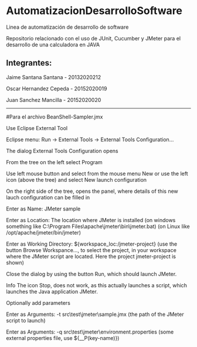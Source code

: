 # AutomatizacionDesarrolloSoftware
Linea de automatización de desarrollo de software

Repositorio relacionado con el uso de JUnit, Cucumber y JMeter para el desarrollo de una calculadora en JAVA

## Integrantes:
Jaime Santana Santana - 20132020212


Oscar Hernandez Cepeda - 20152020019


Juan Sanchez Mancilla - 20152020020


-----------------------------------------------------------------------------------------------------

#Para el archivo BeanShell-Sampler.jmx


Use Eclipse External Tool


Eclipse menu: Run -> External Tools -> External Tools Configuration...


The dialog External Tools Configuration opens


From the tree on the left select Program


Use left mouse button and select from the mouse menu New or use the left icon (above the tree) and select New launch configuration


On the right side of the tree, opens the panel, where details of this new lauch configuration can be filled in


Enter as Name: JMeter sample


Enter as Location: The location where JMeter is installed (on windows something like C:\Program Files\apache\jmeter\bin\jmeter.bat) (on Linux like /opt/apache/jmeter/bin/jmeter)


Enter as Working Directory: ${workspace_loc:/jmeter-project} (use the button Browse Workspance..., to select the project, in your workspace where the JMeter script are located. Here the project jmeter-project is shown)


Close the dialog by using the button Run, which should launch JMeter.


Info The icon Stop, does not work, as this actually launches a script, which launches the Java application JMeter.


Optionally add parameters


Enter as Arguments: -t src\test\jmeter\sample.jmx (the path of the JMeter script to launch)


Enter as Arguments: -q src\test\jmeter\environment.properties (some external properties file, use ${__P(key-name)})
